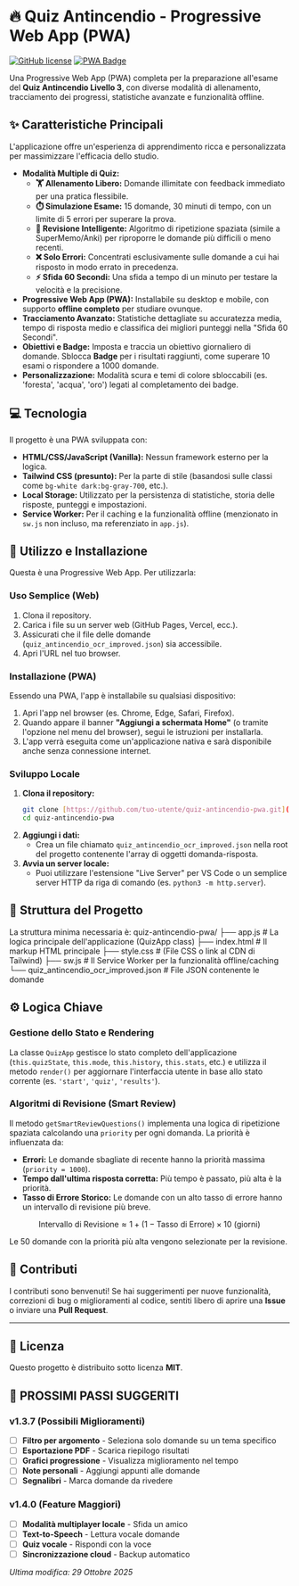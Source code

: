 # 🔥 Quiz Antincendio - Progressive Web App (PWA)

[![GitHub license](https://img.shields.io/badge/license-MIT-blue.svg)](LICENSE)
[![PWA Badge](https://img.shields.io/badge/PWA-Ready-green.svg)](https://web.dev/progressive-web-apps/)

Una Progressive Web App (PWA) completa per la preparazione all'esame del **Quiz Antincendio Livello 3**, con diverse modalità di allenamento, tracciamento dei progressi, statistiche avanzate e funzionalità offline.

## ✨ Caratteristiche Principali

L'applicazione offre un'esperienza di apprendimento ricca e personalizzata per massimizzare l'efficacia dello studio.

* **Modalità Multiple di Quiz:**
    * **🏋️ Allenamento Libero:** Domande illimitate con feedback immediato per una pratica flessibile.
    * **⏱️ Simulazione Esame:** 15 domande, 30 minuti di tempo, con un limite di 5 errori per superare la prova.
    * **🧠 Revisione Intelligente:** Algoritmo di ripetizione spaziata (simile a SuperMemo/Anki) per riproporre le domande più difficili o meno recenti.
    * **❌ Solo Errori:** Concentrati esclusivamente sulle domande a cui hai risposto in modo errato in precedenza.
    * **⚡ Sfida 60 Secondi:** Una sfida a tempo di un minuto per testare la velocità e la precisione.
* **Progressive Web App (PWA):** Installabile su desktop e mobile, con supporto **offline completo** per studiare ovunque.
* **Tracciamento Avanzato:** Statistiche dettagliate su accuratezza media, tempo di risposta medio e classifica dei migliori punteggi nella "Sfida 60 Secondi".
* **Obiettivi e Badge:** Imposta e traccia un obiettivo giornaliero di domande. Sblocca **Badge** per i risultati raggiunti, come superare 10 esami o rispondere a 1000 domande.
* **Personalizzazione:** Modalità scura e temi di colore sbloccabili (es. 'foresta', 'acqua', 'oro') legati al completamento dei badge.

## 💻 Tecnologia

Il progetto è una PWA sviluppata con:

* **HTML/CSS/JavaScript (Vanilla):** Nessun framework esterno per la logica.
* **Tailwind CSS (presunto):** Per la parte di stile (basandosi sulle classi come `bg-white dark:bg-gray-700`, etc.).
* **Local Storage:** Utilizzato per la persistenza di statistiche, storia delle risposte, punteggi e impostazioni.
* **Service Worker:** Per il caching e la funzionalità offline (menzionato in `sw.js` non incluso, ma referenziato in `app.js`).

## 🚀 Utilizzo e Installazione

Questa è una Progressive Web App. Per utilizzarla:

### Uso Semplice (Web)

1.  Clona il repository.
2.  Carica i file su un server web (GitHub Pages, Vercel, ecc.).
3.  Assicurati che il file delle domande (`quiz_antincendio_ocr_improved.json`) sia accessibile.
4.  Apri l'URL nel tuo browser.

### Installazione (PWA)

Essendo una PWA, l'app è installabile su qualsiasi dispositivo:

1.  Apri l'app nel browser (es. Chrome, Edge, Safari, Firefox).
2.  Quando appare il banner **"Aggiungi a schermata Home"** (o tramite l'opzione nel menu del browser), segui le istruzioni per installarla.
3.  L'app verrà eseguita come un'applicazione nativa e sarà disponibile anche senza connessione internet.

### Sviluppo Locale

1.  **Clona il repository:**
    ```bash
    git clone [https://github.com/tuo-utente/quiz-antincendio-pwa.git](https://github.com/tuo-utente/quiz-antincendio-pwa.git)
    cd quiz-antincendio-pwa
    ```
2.  **Aggiungi i dati:**
    * Crea un file chiamato `quiz_antincendio_ocr_improved.json` nella root del progetto contenente l'array di oggetti domanda-risposta.
3.  **Avvia un server locale:**
    * Puoi utilizzare l'estensione "Live Server" per VS Code o un semplice server HTTP da riga di comando (es. `python3 -m http.server`).

## 📁 Struttura del Progetto

La struttura minima necessaria è:
quiz-antincendio-pwa/ 
                    ├── app.js # La logica principale dell'applicazione (QuizApp class) 
                    ├── index.html # Il markup HTML principale 
                    ├── style.css # (File CSS o link al CDN di Tailwind) 
                    ├── sw.js # Il Service Worker per la funzionalità offline/caching 
                    └── quiz_antincendio_ocr_improved.json # File JSON contenente le domande
## ⚙️ Logica Chiave

### Gestione dello Stato e Rendering

La classe `QuizApp` gestisce lo stato completo dell'applicazione (`this.quizState`, `this.mode`, `this.history`, `this.stats`, etc.) e utilizza il metodo `render()` per aggiornare l'interfaccia utente in base allo stato corrente (es. `'start'`, `'quiz'`, `'results'`).

### Algoritmi di Revisione (Smart Review)

Il metodo `getSmartReviewQuestions()` implementa una logica di ripetizione spaziata calcolando una `priority` per ogni domanda. La priorità è influenzata da:

* **Errori:** Le domande sbagliate di recente hanno la priorità massima (`priority = 1000`).
* **Tempo dall'ultima risposta corretta:** Più tempo è passato, più alta è la priorità.
* **Tasso di Errore Storico:** Le domande con un alto tasso di errore hanno un intervallo di revisione più breve.

$$
\text{Intervallo di Revisione} \approx 1 + (1 - \text{Tasso di Errore}) \times 10 \text{ (giorni)}
$$

Le 50 domande con la priorità più alta vengono selezionate per la revisione.

## 🤝 Contributi

I contributi sono benvenuti! Se hai suggerimenti per nuove funzionalità, correzioni di bug o miglioramenti al codice, sentiti libero di aprire una **Issue** o inviare una **Pull Request**.

---

## 📜 Licenza

Questo progetto è distribuito sotto licenza **MIT**.

## 🎯 PROSSIMI PASSI SUGGERITI

### v1.3.7 (Possibili Miglioramenti)
- [ ] **Filtro per argomento** - Seleziona solo domande su un tema specifico
- [ ] **Esportazione PDF** - Scarica riepilogo risultati
- [ ] **Grafici progressione** - Visualizza miglioramento nel tempo
- [ ] **Note personali** - Aggiungi appunti alle domande
- [ ] **Segnalibri** - Marca domande da rivedere

### v1.4.0 (Feature Maggiori)
- [ ] **Modalità multiplayer locale** - Sfida un amico
- [ ] **Text-to-Speech** - Lettura vocale domande
- [ ] **Quiz vocale** - Rispondi con la voce
- [ ] **Sincronizzazione cloud** - Backup automatico

*Ultima modifica: 29 Ottobre 2025*

